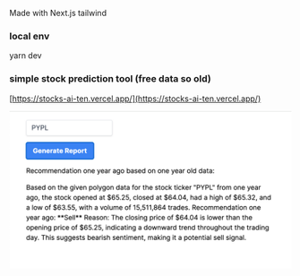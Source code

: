 Made with Next.js tailwind

### local env

yarn dev

### simple stock prediction tool (free data so old)

[https://stocks-ai-ten.vercel.app/](https://stocks-ai-ten.vercel.app/)

![alt text](Screenshot.png "screenshot")